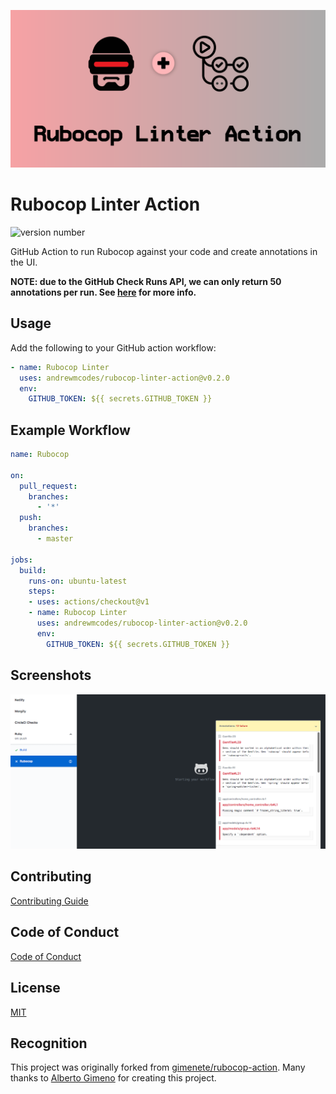 ![rubocop linter actions banner](screenshots/rubocop-linter-action.png)

# Rubocop Linter Action

![version number](https://img.shields.io/static/v1?label=Version&message=v0.2.0&color=blue)

GitHub Action to run Rubocop against your code and create annotations in the UI.

**NOTE: due to the GitHub Check Runs API, we can only return 50 annotations per run. See [here](https://developer.github.com/v3/checks/runs/#output-object) for more info.**

## Usage

Add the following to your GitHub action workflow:

```yaml
- name: Rubocop Linter
  uses: andrewmcodes/rubocop-linter-action@v0.2.0
  env:
    GITHUB_TOKEN: ${{ secrets.GITHUB_TOKEN }}
```

## Example Workflow

```yaml
name: Rubocop

on:
  pull_request:
    branches:
      - '*'
  push:
    branches:
      - master

jobs:
  build:
    runs-on: ubuntu-latest
    steps:
    - uses: actions/checkout@v1
    - name: Rubocop Linter
      uses: andrewmcodes/rubocop-linter-action@v0.2.0
      env:
        GITHUB_TOKEN: ${{ secrets.GITHUB_TOKEN }}
```

## Screenshots

![example GitHub Action UI](screenshots/ui-example.png)

## Contributing

[Contributing Guide](/CONTRIBUTING.md)

## Code of Conduct

[Code of Conduct](/CODE_OF_CONDUCT.md)

## License

[MIT](/LICENSE.md)

## Recognition

This project was originally forked from [gimenete/rubocop-action](https://github.com/gimenete/rubocop-action). Many thanks to [Alberto Gimeno](https://github.com/gimenete) for creating this project.

